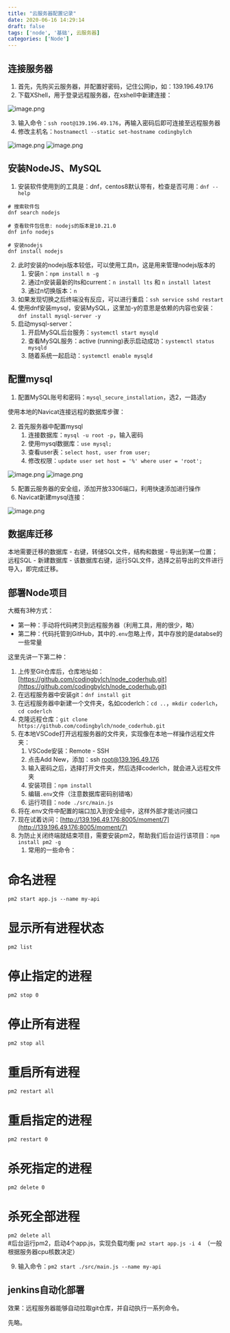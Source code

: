 ```yaml
---
title: "云服务器配置记录"
date: 2020-06-16 14:29:14
draft: false
tags: ['node', '基础', 云服务器]
categories: ['Node']
---
```


## 连接服务器
1. 首先，先购买云服务器，并配置好密码，记住公网ip，如：139.196.49.176
1. 下载XShell，用于登录远程服务器，在xshell中新建连接：

![image.png](https://cdn.nlark.com/yuque/0/2021/png/714353/1631896551145-9829647e-e08c-4d9c-a196-5a5a3b867536.png)

3. 输入命令：`ssh root@139.196.49.176`，再输入密码后即可连接至远程服务器
3. 修改主机名：`hostnamectl --static set-hostname codingbylch`

![image.png](https://cdn.nlark.com/yuque/0/2021/png/714353/1631896668508-f4005fe4-ca3a-443d-8486-39d211dcf26c.png)
![image.png](https://cdn.nlark.com/yuque/0/2021/png/714353/1631896684191-ca5d1540-0d3f-47c7-881d-42dd2e08f3f1.png)

## 安装NodeJS、MySQL

1. 安装软件使用到的工具是：dnf，centos8默认带有，检查是否可用：`dnf --help`
```
# 搜索软件包
dnf search nodejs
	
# 查看软件包信息: nodejs的版本是10.21.0
dnf info nodejs
	
# 安装nodejs
dnf install nodejs
```

2. 此时安装的nodejs版本较低，可以使用工具n，这是用来管理nodejs版本的
   1. 安装n：`npm install n -g`
   1. 通过n安装最新的lts和current：`n install lts` 和 `n install latest`
   1. 通过n切换版本：`n`
3. 如果发现切换之后终端没有反应，可以进⾏重启：`ssh service sshd restart`
3. 使用dnf安装mysql，安装MySQL，这⾥加-y的意思是依赖的内容也安装：`dnf install mysql-server -y`
3. 启动mysql-server：
   1. 开启MySQL后台服务：`systemctl start mysqld`
   1. 查看MySQL服务：active (running)表示启动成功：`systemctl status mysqld`
   1. 随着系统⼀起启动：`systemctl enable mysqld`

## 配置mysql

1. 配置MySQL账号和密码：`mysql_secure_installation`，选2，一路选y

使用本地的Navicat连接远程的数据库步骤：

2. 首先服务器中配置mysql
   1. 连接数据库：`mysql -u root -p`，输入密码
   1. 使用mysql数据库：`use mysql;`
   1. 查看user表：`select host, user from user;`
   4. 修改权限：`update user set host = '%' where user = 'root';`

![image.png](https://cdn.nlark.com/yuque/0/2021/png/714353/1631898378318-5e05a576-ad7a-4535-ab30-f4eb167bae75.png)
![image.png](https://cdn.nlark.com/yuque/0/2021/png/714353/1631898458273-3a2c3a7f-45ed-4164-8279-3e63f7b25bf9.png)

   5. 配置云服务器的安全组，添加开放3306端口，利用快速添加进行操作
3. Navicat新建mysql连接：

![image.png](https://cdn.nlark.com/yuque/0/2021/png/714353/1631898767022-12d2e484-bd33-44da-840c-3ab93c98798f.png)
 
## 数据库迁移

本地需要迁移的数据库 - 右键，转储SQL文件，结构和数据 - 导出到某一位置；
远程SQL - 新建数据库 - 该数据库右键，运行SQL文件，选择之前导出的文件进行导入，即完成迁移。

## 部署Node项目
大概有3种方式：

- 第一种：手动将代码拷贝到远程服务器（利用工具，用的很少，略）
- 第二种：代码托管到GitHub，其中的`.env`忽略上传，其中存放的是databse的一些常量

这里先讲一下第二种：

1. 上传至Git仓库后，仓库地址如：[https://github.com/codingbylch/node_coderhub.git](https://github.com/codingbylch/node_coderhub.git)
1. 在远程服务器中安装git：`dnf install git`
1. 在远程服务器中新建一个文件夹，名如coderlch：`cd ..`，`mkdir coderlch`，`cd coderlch`
1. 克隆远程仓库：`git clone https://github.com/codingbylch/node_coderhub.git`
1. 在本地VSCode打开远程服务器的文件夹，实现像在本地一样操作远程文件夹：
   1. VSCode安装：Remote - SSH
   1. 点击Add New，添加：ssh root@139.196.49.176
   1. 输入密码之后，选择打开文件夹，然后选择coderlch，就会进入远程文件夹
   1. 安装项目：`npm install`
   1. 编辑`.env`文件（注意数据库密码别错咯）
   1. 运行项目：`node ./src/main.js`
6. 将在.env文件中配置的端口加入到安全组中，这样外部才能访问接口
6. 现在试着访问：[http://139.196.49.176:8005/moment/7](http://139.196.49.176:8005/moment/7)
6. 为防止关闭终端就结束项目，需要安装pm2，帮助我们后台运行该项目：`npm install pm2 -g`
   1. 常用的一些命令：

# 命名进程
`pm2 start app.js --name my-api 
`
# 显示所有进程状态
`pm2 list `              
# 停⽌指定的进程
`pm2 stop 0 `      
# 停⽌所有进程
`pm2 stop all `          
# 重启所有进程
`pm2 restart all`      
# 重启指定的进程
`pm2 restart 0`          
# 杀死指定的进程
`pm2 delete 0`           
# 杀死全部进程
`pm2 delete all`   
#后台运⾏pm2，启动4个app.js，实现负载均衡
`pm2 start app.js -i 4 `（一般根据服务器cpu核数决定）

9. 输入命令：`pm2 start ./src/main.js --name my-api`


## jenkins自动化部署
效果：远程服务器能够自动拉取git仓库，并自动执行一系列命令。

先略。
